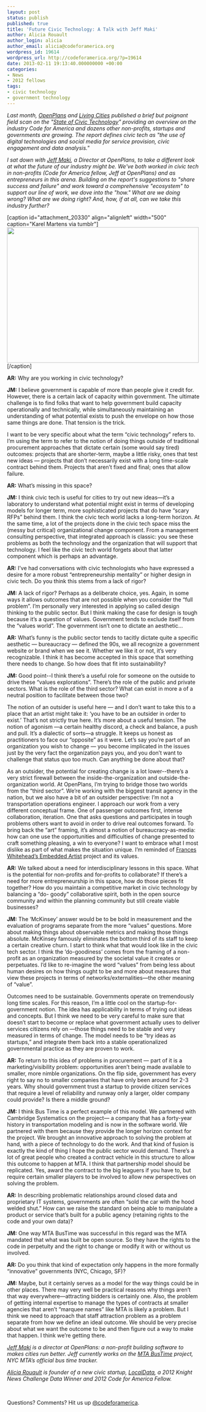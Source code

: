 ```yaml
---
layout: post
status: publish
published: true
title: 'Future Civic Technology: A Talk with Jeff Maki'
author: Alicia Rouault
author_login: alicia
author_email: alicia@codeforamerica.org
wordpress_id: 19614
wordpress_url: http://codeforamerica.org/?p=19614
date: 2013-02-11 19:13:40.000000000 +00:00
categories:
- News
- 2012 fellows
tags:
- civic technology
- government technology
---
```

<em>Last month, <a href="http://openplans.org/" target="_blank">OpenPlans</a> and <a href="http://www.livingcities.org/" target="_blank">Living Cities</a> published a brief but poignant field scan on the "<a href="http://www.livingcities.org/knowledge/media/?action=view&amp;id=94" target="_blank">State of Civic Technology</a>" providing an overview on the industry Code for America and dozens other non-profits, startups and governments are growing. The report defines civic tech as "the use of digital technologies and social media for service provision, civic engagement and data analysis." </em>

<em>I sat down with <a href="http://www.jeffmaki.com/" target="_blank">Jeff Maki</a>, a Director at OpenPlans, to take a different look at what the future of our industry might be. We've both worked in civic tech in non-profits (Code for America fellow, Jeff at OpenPlans) and as entrepreneurs in this arena. Building on the report's suggestions to "share success and failure" and work toward a comprehensive "ecosystem" to support our line of work, we dove into the "how." What are we doing wrong? What are we doing right? And, how, if at all, can we take this industry further?</em>

[caption id="attachment_20330" align="alignleft" width="500" caption="Karel Martens via tumblr"]<a href="http://media.tumblr.com/tumblr_mcf1d0iScH1ru82ue.jpg"><img class="size-full wp-image-20330" title="karelmartens" src="http://codeforamerica.org/wp-content/uploads/2013/02/karelmartens.jpg" alt="" width="500" height="353" /></a>[/caption]

<strong>AR:</strong> Why are you working in civic technology?

<strong>JM:</strong> I believe government is capable of more than people give it credit for. However, there is a certain lack of capacity within government. The ultimate challenge is to find folks that want to help government build capacity operationally and technically, while simultaneously maintaining an understanding of what potential exists to push the envelope on how those same things are done. That tension is the trick.

I want to be very specific about what the term “civic technology” refers to. I’m using the term to refer to the notion of doing things outside of traditional procurement approaches that dictate certain (some would say tired) outcomes: projects that are shorter-term, maybe a little risky, ones that test new ideas — projects that don’t necessarily exist with a long time-scale contract behind them. Projects that aren’t fixed and final; ones that allow failure.

<strong>AR:</strong> What’s missing in this space?

<strong>JM:</strong> I think civic tech is useful for cities to try out new ideas—it’s a laboratory to understand what potential might exist in terms of developing models for longer term, more sophisticated projects that do have “scary RFPs” behind them. I think the civic tech world lacks a long-term horizon. At the same time, a lot of the projects done in the civic tech space miss the (messy but critical) organizational change component. From a management consulting perspective, that integrated approach is classic: you see these problems as both the technology and the organization that will support that technology. I feel like the civic tech world forgets about that latter component which is perhaps an advantage.

<strong>AR:</strong> I’ve had conversations with civic technologists who have expressed a desire for a more robust “entrepreneurship mentality” or higher design in civic tech. Do you think this stems from a lack of rigor?

<strong>JM:</strong> A lack of rigor? Perhaps as a deliberate choice, yes. Again, in some ways it allows outcomes that are not possible when you consider the “full problem”. I’m personally very interested in applying so called design thinking to the public sector. But I think making the case for design is tough because it’s a question of values. Government tends to exclude itself from the “values world”. The government isn’t one to dictate an aesthetic...

<strong>AR:</strong> What’s funny is the public sector tends to tacitly dictate quite a specific aesthetic — bureaucracy — defined the 90s, we all recognize a government website or brand when we see it. Whether we like it or not, it’s very recognizable. I think it has become accepted in this space that something there needs to change. So how does that fit into sustainability?

<strong>JM:</strong> Good point--I think there’s a useful role for someone on the outside to drive these “values explorations”. There’s the role of the public and private sectors. What is the role of the third sector? What can exist in more a of a neutral position to facilitate between those two?

The notion of an outsider is useful here — and I don’t want to take this to a place that an artist might take it: ‘you have to be an outsider in order to exist.’ That’s not strictly true here. It’s more about a useful tension. The notion of agonism —a certain healthy discord, a check and balance, a push and pull. It’s a dialectic of sorts—a struggle. It keeps us honest as practitioners to face our “opposite” as it were. Let’s say you’re part of an organization you wish to change — you become implicated in the issues just by the very fact the organization pays you, and you don’t want to challenge that status quo too much. Can anything be done about that?

As an outsider, the potential for creating change is a lot lower--there’s a very strict firewall between the inside-the-organization and outside-the-organization world. At OpenPlans, I’m trying to bridge those two worlds from the “third sector”. We’re working with the biggest transit agency in the nation,  but we also have a bit of an outsider perspective: I’m not a transportation operations engineer. I approach our work from a very different conceptual frame. One of passenger outcomes first, intense collaboration, iteration. One that asks questions and participates in tough problems others want to avoid in order to drive real outcomes forward. To bring back the “art” framing, it’s almost a notion of bureaucracy-as-media: how can one use the opportunities and difficulties of change presented to craft something pleasing, a win to everyone? I want to embrace what I most dislike as part of what makes the situation unique. I’m reminded of <a href="http://embeddedartistproject.com/whatdoartistsknow.html" target="_blank">Frances Whitehead’s Embedded Artist</a> project and its values.

<strong>AR:</strong> We talked about a need for interdisciplinary lessons in this space. What is the potential for non-profits and for-profits to collaborate? If there’s a need for more entrepreneurship in this space, how do those pieces fit together? How do you maintain a competitive market in civic technology by balancing a “do- goody” collaborative spirit, both in the open source community and within the planning community but still create viable businesses?

<strong>JM:</strong> The ‘McKinsey’ answer would be to be bold in measurement and the evaluation of programs separate from the more “values” questions. More about making things about observable metrics and making those things absolute. McKinsey famously eliminates the bottom third of its staff to keep a certain creative churn. I start to think what that would look like in the civic tech sector. I think the ‘do-goodiness’ comes from the framing of a non-profit as an organization measured by the societal value it creates or perpetuates. I’d like to re-imagine the word “values” from being less about human desires on how things ought to be and more about measures that view these projects in terms of networks/externalities—the other meaning of “value”. 

Outcomes need to be sustainable. Governments operate on tremendously long time scales. For this reason, I’m a little cool on the startup-for-government notion. The idea has  applicability in terms of trying out ideas and concepts. But I think we need to be very careful to make sure that doesn’t start to become or replace what government actually uses to deliver services citizens rely on —those things need to be stable and very measured in terms of change. The model needs to be “try ideas as startups,” and integrate them back into a stable operationalized governmental practice as they are proven to work. 

<strong>AR:</strong> To return to this idea of problems in procurement — part of it is a marketing/visibility problem: opportunities aren’t being made available to smaller, more nimble organizations. On the flip side, government has every right to say no to smaller companies that have only been around for 2-3 years. Why should government trust a startup to provide citizen services that require a level of reliability and runway only a larger, older company could provide? Is there a middle ground?

<strong>JM:</strong> I think Bus Time is a perfect example of this model. We partnered with Cambridge Systematics on the project— a company that has a forty-year history in transportation modeling and is now in the software world. We partnered with them because they provide the longer horizon context for the project. We brought an innovative approach to solving the problem at hand, with a piece of technology to do the work. And that kind of fusion is exactly the kind of thing I hope the public sector would demand. There’s a lot of great people who created a contract vehicle in this structure to allow this outcome to happen at MTA. I think that partnership model should be replicated. Yes, award the contract to the big leaguers if you have to, but require certain smaller players to be involved to allow new perspectives on solving the problem.

<strong>AR:</strong> In describing problematic relationships around closed data and proprietary IT systems, governments are often “sold the car with the hood welded shut.” How can we raise the standard on being able to manipulate a product or service that’s built for a public agency (retaining rights to the code and your own data)?

<strong>JM:</strong> One way MTA BusTime was successful in this regard was the MTA mandated that what was built be open source. So they have the rights to the code in perpetuity and the right to change or modify it with or without us involved. 

<strong>AR:</strong> Do you think that kind of expectation only happens in the more formally “innovative” governments (NYC, Chicago, SF)?

<strong>JM:</strong> Maybe, but it certainly serves as a model for the way things could be in other places. There may very well be practical reasons why things aren’t that way everywhere—attracting bidders is certainly one. Also, the problem of getting internal expertise to manage the types of contracts at smaller agencies that aren’t “marquee names” like MTA is likely a problem. But I think we need to approach that staff attraction problem as a problem separate from how we define an ideal outcome. We should be very precise about what we want the outcome to be and then figure out a way to make that happen. I think we’re getting there. 

<em><a href="http://www.jeffmaki.com/" target="_blank">Jeff Maki</a> is a director at OpenPlans: a non-profit building software to makes cities run better. Jeff currently works on the <a href="http://bustime.mta.info/" target="_blank">MTA BusTime</a> project, NYC MTA’s official bus time tracker.</em>

<em><a href="http://aliciarouault.com/about" target="_blank">Alicia Rouault</a> is founder of a new civic startup, <a href="http://localdata.com/" target="_blank">LocalData</a>, a 2012 Knight News Challenge Data Winner and 2012 Code for America Fellow.</em>

&nbsp;

Questions? Comments? Hit us up <a href="http://twitter.com/codeforamerica" target="_blank">@codeforamerica</a>.
